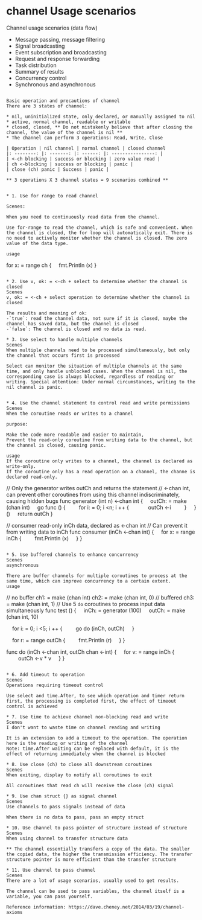 # channel Usage scenarios


Channel usage scenarios (data flow)

* Message passing, message filtering
* Signal broadcasting
* Event subscription and broadcasting
* Request and response forwarding
* Task distribution
* Summary of results
* Concurrency control
* Synchronous and asynchronous
```

Basic operation and precautions of channel
There are 3 states of channel:

* nil, uninitialized state, only declared, or manually assigned to nil
* active, normal channel, readable or writable
* closed, closed, ** Do not mistakenly believe that after closing the channel, the value of the channel is nil **
* The channel can perform 3 operations: Read, Write, Close

| Operation | nil channel | normal channel | closed channel
|: --------: |: -------: |: ------: |: ----------------: |
| <-ch blocking | success or blocking | zero value read |
| ch <-blocking | success or blocking | panic |
| close (ch) panic | Success | panic |

** 3 operations X 3 channel states = 9 scenarios combined **


* 1. Use for range to read channel

Scenes:

When you need to continuously read data from the channel.

Use for-range to read the channel, which is safe and convenient. When the channel is closed, the for loop will automatically exit. There is no need to actively monitor whether the channel is closed. The zero value of the data type.

usage
```
for x: = range ch {
    fmt.Println (x)
}
```

* 2. Use v, ok: = <-ch + select to determine whether the channel is closed
Scenes
v, ok: = <-ch + select operation to determine whether the channel is closed

The results and meaning of ok:
-`true`: read the channel data, not sure if it is closed, maybe the channel has saved data, but the channel is closed
-`false`: The channel is closed and no data is read.

* 3. Use select to handle multiple channels
Scenes
When multiple channels need to be processed simultaneously, but only the channel that occurs first is processed

Select can monitor the situation of multiple channels at the same time, and only handle unblocked cases. When the channel is nil, the corresponding case is always blocked, regardless of reading or writing. Special attention: Under normal circumstances, writing to the nil channel is panic.


* 4. Use the channel statement to control read and write permissions
Scenes
When the coroutine reads or writes to a channel

purpose:

Make the code more readable and easier to maintain,
Prevent the read-only coroutine from writing data to the channel, but the channel is closed, causing panic.

usage
If the coroutine only writes to a channel, the channel is declared as write-only.
If the coroutine only has a read operation on a channel, the channe is declared read-only.

```
// Only the generator writes outCh and returns the statement
// <-chan int, can prevent other coroutines from using this channel indiscriminately, causing hidden bugs
func generator (int n) <-chan int {
    outCh: = make (chan int)
    go func () {
        for i: = 0; i <n; i ++ {
            outCh <-i
        }
    } ()
    return outCh
}

// consumer read-only inCh data, declared as <-chan int
// Can prevent it from writing data to inCh
func consumer (inCh <-chan int) {
    for x: = range inCh {
        fmt.Println (x)
    }
}
```

* 5. Use buffered channels to enhance concurrency
Scenes
asynchronous

There are buffer channels for multiple coroutines to process at the same time, which can improve concurrency to a certain extent.
usage
```
// no buffer
ch1: = make (chan int)
ch2: = make (chan int, 0)
// buffered
ch3: = make (chan int, 1)
// Use 5 `do` coroutines to process input data simultaneously
func test () {
    inCh: = generator (100)
    outCh: = make (chan int, 10)

    for i: = 0; i <5; i ++ {
        go do (inCh, outCh)
    }

    for r: = range outCh {
        fmt.Println (r)
    }
}

func do (inCh <-chan int, outCh chan <-int) {
    for v: = range inCh {
        outCh <-v * v
    }
}
```

* 6. Add timeout to operation
Scenes
Operations requiring timeout control

Use select and time.After, to see which operation and timer return first, the processing is completed first, the effect of timeout control is achieved

* 7. Use time to achieve channel non-blocking read and write
Scenes
I don't want to waste time on channel reading and writing

It is an extension to add a timeout to the operation. The operation here is the reading or writing of the channel
Note: time.After waiting can be replaced with default, it is the effect of returning immediately when the channel is blocked

* 8. Use close (ch) to close all downstream coroutines
Scenes
When exiting, display to notify all coroutines to exit

All coroutines that read ch will receive the close (ch) signal

* 9. Use chan struct {} as signal channel
Scenes
Use channels to pass signals instead of data

When there is no data to pass, pass an empty struct

* 10. Use channel to pass pointer of structure instead of structure
Scenes
When using channel to transfer structure data

** The channel essentially transfers a copy of the data. The smaller the copied data, the higher the transmission efficiency. The transfer structure pointer is more efficient than the transfer structure

* 11. Use channel to pass channel
Scenes
There are a lot of usage scenarios, usually used to get results.

The channel can be used to pass variables, the channel itself is a variable, you can pass yourself.

Reference information: https://dave.cheney.net/2014/03/19/channel-axioms